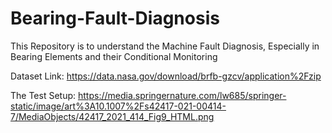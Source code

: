 # Bearing-Fault-Diagnosis

This Repository is to understand the Machine Fault Diagnosis, Especially in Bearing Elements and their Conditional Monitoring

Dataset Link: https://data.nasa.gov/download/brfb-gzcv/application%2Fzip

The Test Setup: https://media.springernature.com/lw685/springer-static/image/art%3A10.1007%2Fs42417-021-00414-7/MediaObjects/42417_2021_414_Fig9_HTML.png
